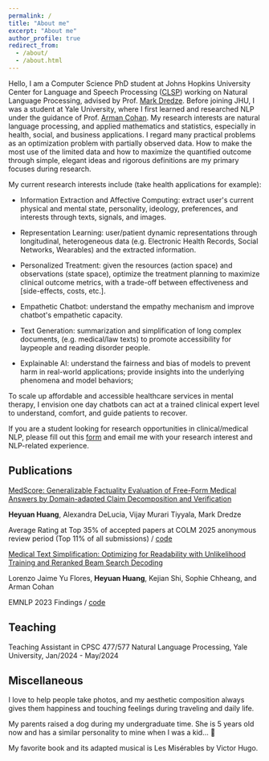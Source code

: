 ```yaml
---
permalink: /
title: "About me"
excerpt: "About me"
author_profile: true
redirect_from: 
  - /about/
  - /about.html
---
```



Hello, I am a Computer Science PhD student at Johns Hopkins University Center for Language and Speech Processing ([CLSP](https://www.clsp.jhu.edu/)) working on Natural Language Processing, advised by Prof. [Mark Dredze](https://www.cs.jhu.edu/~mdredze/). Before joining JHU, I was a student at Yale University, where I first learned and researched NLP under the guidance of Prof. [Arman Cohan](https://armancohan.com/). My research interests are natural language processing, and applied mathematics and statistics, especially in health, social, and business applications. I regard many practical problems as an optimization problem with partially observed data. How to make the most use of the limited data and how to maximize the quantified outcome through simple, elegant ideas and rigorous definitions are my primary focuses during research. 

My current research interests include (take health applications for example):
* Information Extraction and Affective Computing: extract user's current physical and mental state, personality, ideology, preferences, and interests through texts, signals, and images.

* Representation Learning: user/patient dynamic representations through longitudinal, heterogeneous data (e.g. Electronic Health Records, Social Networks, Wearables) and the extracted information.
  
* Personalized Treatment: given the resources (action space) and observations (state space), optimize the treatment planning to maximize clinical outcome metrics, with a trade-off between effectiveness and [side-effects, costs, etc.].
* Empathetic Chatbot: understand the empathy mechanism and improve chatbot's empathetic capacity.
* Text Generation: summarization and simplification of long complex documents, (e.g. medical/law texts) to promote accessibility for laypeople and reading disorder people.
* Explainable AI: understand the fairness and bias of models to prevent harm in real-world applications; provide insights into the underlying phenomena and model behaviors; 

To scale up affordable and accessible healthcare services in mental therapy, I envision one day chatbots can act at a trained clinical expert level to understand, comfort, and guide patients to recover. 

If you are a student looking for research opportunities in clinical/medical NLP, please fill out this [form](https://goo.gl/forms/XJY3W9TM5jeR6ov23) and email me with your research interest and NLP-related experience.

## Publications

[MedScore: Generalizable Factuality Evaluation of Free-Form Medical Answers by Domain-adapted Claim Decomposition and Verification](https://arxiv.org/abs/2505.18452)

**Heyuan Huang**, Alexandra DeLucia, Vijay Murari Tiyyala, Mark Dredze

Average Rating at Top 35% of accepted papers at COLM 2025 anonymous review period (Top 11% of all submissions) / [code](https://github.com/Heyuan9/MedScore)

[Medical Text Simplification: Optimizing for Readability with Unlikelihood Training and Reranked Beam Search Decoding](https://aclanthology.org/2023.findings-emnlp.322/)

Lorenzo Jaime Yu Flores, **Heyuan Huang**, Kejian Shi, Sophie Chheang, and Arman Cohan

EMNLP 2023 Findings / [code](https://github.com/HeYuan919/simplification-project)

## Teaching

Teaching Assistant in CPSC 477/577 Natural Language Processing, Yale University, Jan/2024 - May/2024

## Miscellaneous
I love to help people take photos, and my aesthetic composition always gives them happiness and touching feelings during traveling and daily life.

My parents raised a dog during my undergraduate time. She is 5 years old now and has a similar personality to mine when I was a kid... 🤨

My favorite book and its adapted musical is Les Misérables by Victor Hugo.

